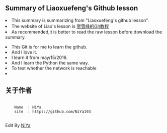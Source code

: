 </p>
<h2>Summary of Liaoxuefeng's Github lesson</h2>
<p>

</p>
<li>This summary is summarizing from "Liaoxuefeng's github lesson".</li>
<li>The website of Liao's lesson is <a href="http://www.liaoxuefeng.com/wiki/0013739516305929606dd18361248578c67b8067c8c017b000">寥雪峰的Git教程</a> </li>

<li>As recommended,it is better to read the raw lesson before download the summary.</li>

</p>
<li>This Git is for me to learn the github.</li>
<li>And I love it.</li>
<li>I learn it from may/15/2016.</li>
<li>And I learn the Python the same way.</li>
<li>To test whether the network is reachable<li>
<h2>关于作者</h2>
<pre>
   <code class="lang-javascript">  
    Name  : NiYa
    site  : https://github.com/NiYa193
   </code>
</pre>
<p>
Edit By 
<a href="https://github.com/NiYa193">NiYa</a>
</p>

</body></html>


